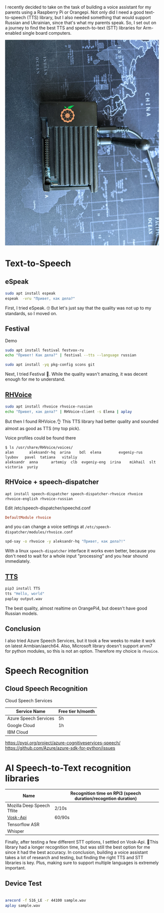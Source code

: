 I recently decided to take on the task of building a voice assistant for my parents using a Raspberry Pi or Orangepi. Not only did I need a good text-to-speech (TTS) library, but I also needed something that would support Russian and Ukrainian, since that's what my parents speak. So, I set out on a journey to find the best TTS and speech-to-text (STT) libraries for Arm-enabled single board computers.

![Test device](./orangepi4-lts.webp)

# Text-to-Speech

## eSpeak

```bash
sudo apt install espeak
espeak  -vru "Привет, как дела?"
```
First, I tried eSpeak. 🙄 But let's just say that the quality was not up to my standards, so I moved on.

## Festival

Demo
```bash
sudo apt install festival festvox-ru
echo "Привет! Как дела?" | festival --tts --language russian
```


```bash
sudo apt install -yq pkg-config scons git

```

Next, I tried Festival 🎉. While the quality wasn't amazing, it was decent enough for me to understand.

## [RHVoice](https://github.com/RHVoice/RHVoice/blob/master/doc/ru/Compiling-on-Linux.md)

```bash
sudo apt install rhvoice rhvoice-russian
echo "Привет, как дела?" | RHVoice-client -s Elena | aplay
```

But then I found RHVoice.👌 This TTS library had better quality and sounded almost as good as TTS (my top pick).

Voice profiles could be found there
```shell
$ ls /usr/share/RHVoice/voices/
alan	   aleksandr-hq  arina	  bdl  elena	    evgeniy-rus  lyubov   pavel  tatiana   vitaliy
aleksandr  anna		 artemiy  clb  evgeniy-eng  irina	 mikhail  slt	 victoria  yuriy
```


## RHVoice + speech-dispatcher

```shell
apt install speech-dispatcher speech-dispatcher-rhvoice rhvoice rhvoice-english rhvoice-russian
```

Edit /etc/speech-dispatcher/speechd.conf

```conf
DefaultModule rhvoice
```

and you can change a voice settings at `/etc/speech-dispatcher/modules/rhvoice.conf `

```bash
spd-say -o rhvoice -y aleksandr-hq "Привет, как дела?!"
```

With a linux `speech-dispatcher` interface it works even better, because you don't need to wait for a whole input "processing" and you hear shound immediately.


## [TTS](https://github.com/coqui-ai/TTS)

```bash
pip3 install TTS
tts "Hello, world"
paplay output.wav
```

The best quality, almost realtime on OrangePi4, but doesn't have good Russian models.

## Conclusion

I also tried Azure Speech Services, but it took a few weeks to make it work on latest Armbian/aarch64. Also, Microsoft library doesn't support arvm7 for python modules, so this is not an option. Therefore my choice is `rhvoice`.

# Speech Recognition

## Cloud Speech Recognition

Cloud Speech Services

|Service Name            | Free tier h/month|
|------------------------|------------------|
|Azure Speech Services   | 5h               |
|Google Cloud            | 1h               |
|IBM Cloud               |                  |



https://pypi.org/project/azure-cognitiveservices-speech/
https://github.com/Azure/azure-sdk-for-python/issues
# AI Speech-to-Text recognition libraries

| Name                      | Recognition time on RPi3 (speech duration/recogntion duration) |
|-----------                |--------------------------                                      |
|Mozilla Deep Speech Tflite | 2/10s|
|[Vosk-Api](https://github.com/alphacep/vosk-api)                  | 60/90s|
|Tensorflow ASR             |
|Whisper                    |

Finally, after testing a few different STT options, I settled on Vosk-Api. 🤘This library had a longer recognition time, but was still the best option for me since it had the best accuracy.
In conclusion, building a voice assistant takes a lot of research and testing, but finding the right TTS and STT libraries is key. Plus, making sure to support multiple languages is extremely important.


## Device Test

```bash

arecord -f S16_LE -r 44100 sample.wav
aplay sample.wav

```
